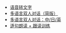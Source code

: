 <ul>
  <li><a href="https://seki999.github.io/soundTotext.html" target="_blank" rel="noopener noreferrer">语音转文字</a></li>
  <li><a href="https://seki999.github.io/multilangduo.html" target="_blank" rel="noopener noreferrer">多语言双人对话（简版）</a></li>
  <li><a href="https://seki999.github.io/multilangduo-zh-ja-en.html" target="_blank" rel="noopener noreferrer">多语言双人对话：中/日/英</a></li>
  <li><a href="https://seki999.github.io/readrepeat.html" target="_blank" rel="noopener noreferrer">逐句朗读 + 跟读训练</a></li>
</ul>
